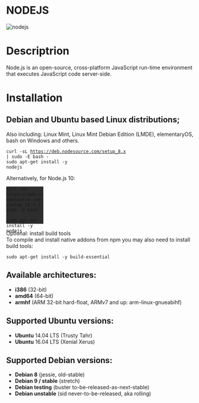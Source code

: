 # NODEJS
![nodejs](http://yannickloriot.com/wp-content/uploads/2016/04/nodejs_logo_2016.png)

# Descriptrion

Node.js is an open-source, cross-platform JavaScript run-time environment that executes JavaScript code server-side.

# Installation

## Debian and Ubuntu based Linux distributions;
   
Also including: Linux Mint, Linux Mint Debian Edition (LMDE), elementaryOS, bash on Windows and others.

<code>curl -sL https://deb.nodesource.com/setup_8.x | sudo -E bash -</code>
<br>
<code>sudo apt-get install -y nodejs</code>

Alternatively, for Node.js 10:

<div style="background-color:#2d2d2d; height: 100px; width: 100px">
    <code>curl -sL https://deb.nodesource.com/setup_10.x | sudo -E bash -</code>
    <br>
    <code>sudo apt-get install -y nodejs</code>
</div>
<br>
Optional: install build tools
<br>
To compile and install native addons from npm you may also need to install build tools:

<code>sudo apt-get install -y build-essential</code>

## Available architectures:

* <b>i386</b> (32-bit)
* <b>amd64</b> (64-bit)
* <b>armhf</b> (ARM 32-bit hard-float, ARMv7 and up: arm-linux-gnueabihf)

## Supported Ubuntu versions:

* <b>Ubuntu</b> 14.04 LTS (Trusty Tahr)
* <b>Ubuntu</b> 16.04 LTS (Xenial Xerus)

## Supported Debian versions:

* <b>Debian 8</b> (jessie, old-stable)
* <b>Debian 9 / stable</b> (stretch)
* <b>Debian testing</b> (buster to-be-released-as-next-stable)
* <b>Debian unstable</b> (sid never-to-be-released, aka rolling)